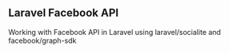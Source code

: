 ## Laravel Facebook API

Working with Facebook API in Laravel using laravel/socialite and facebook/graph-sdk